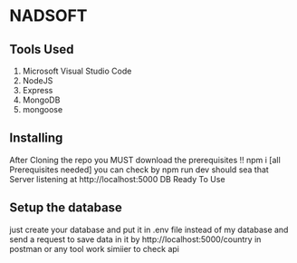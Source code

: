 # NADSOFT

## Tools Used
 1. Microsoft Visual Studio Code
 2. NodeJS
 3. Express
 4. MongoDB 
 5. mongoose


## Installing
After Cloning the repo you MUST download the prerequisites  !!
npm i [all Prerequisites needed] you can check by npm run dev should sea that 
Server listening at http://localhost:5000
DB Ready To Use

## Setup the database 
just create your database and put it in .env file instead of my database and send a request to save data in it
by http://localhost:5000/country in postman or any tool work simiier to check api

